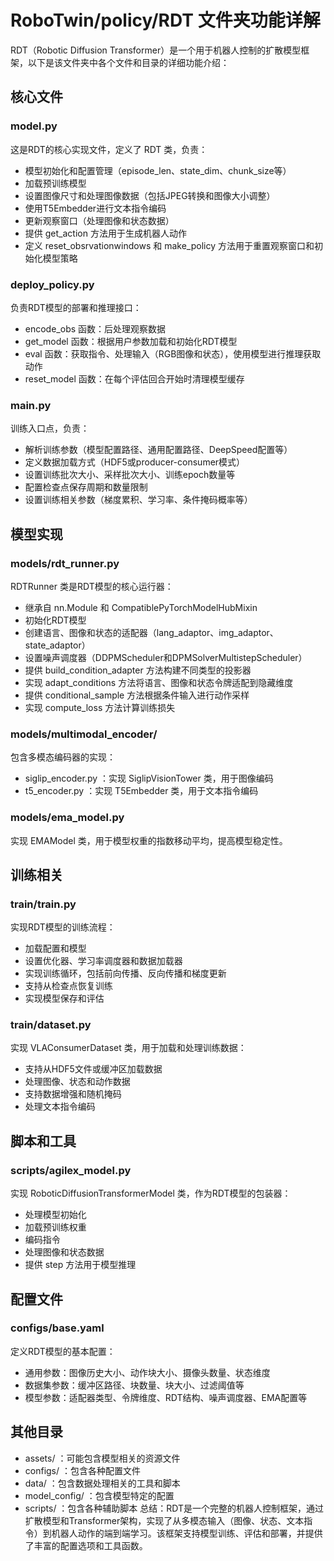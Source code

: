 # RoboTwin/policy/RDT 文件夹功能详解
RDT（Robotic Diffusion Transformer）是一个用于机器人控制的扩散模型框架，以下是该文件夹中各个文件和目录的详细功能介绍：

## 核心文件
### model.py
这是RDT的核心实现文件，定义了 RDT 类，负责：

- 模型初始化和配置管理（episode_len、state_dim、chunk_size等）
- 加载预训练模型
- 设置图像尺寸和处理图像数据（包括JPEG转换和图像大小调整）
- 使用T5Embedder进行文本指令编码
- 更新观察窗口（处理图像和状态数据）
- 提供 get_action 方法用于生成机器人动作
- 定义 reset_obsrvationwindows 和 make_policy 方法用于重置观察窗口和初始化模型策略
### deploy_policy.py
负责RDT模型的部署和推理接口：

- encode_obs 函数：后处理观察数据
- get_model 函数：根据用户参数加载和初始化RDT模型
- eval 函数：获取指令、处理输入（RGB图像和状态），使用模型进行推理获取动作
- reset_model 函数：在每个评估回合开始时清理模型缓存
### main.py
训练入口点，负责：

- 解析训练参数（模型配置路径、通用配置路径、DeepSpeed配置等）
- 定义数据加载方式（HDF5或producer-consumer模式）
- 设置训练批次大小、采样批次大小、训练epoch数量等
- 配置检查点保存周期和数量限制
- 设置训练相关参数（梯度累积、学习率、条件掩码概率等）
## 模型实现
### models/rdt_runner.py
RDTRunner 类是RDT模型的核心运行器：

- 继承自 nn.Module 和 CompatiblePyTorchModelHubMixin
- 初始化RDT模型
- 创建语言、图像和状态的适配器（lang_adaptor、img_adaptor、state_adaptor）
- 设置噪声调度器（DDPMScheduler和DPMSolverMultistepScheduler）
- 提供 build_condition_adapter 方法构建不同类型的投影器
- 实现 adapt_conditions 方法将语言、图像和状态令牌适配到隐藏维度
- 提供 conditional_sample 方法根据条件输入进行动作采样
- 实现 compute_loss 方法计算训练损失
### models/multimodal_encoder/
包含多模态编码器的实现：

- siglip_encoder.py ：实现 SiglipVisionTower 类，用于图像编码
- t5_encoder.py ：实现 T5Embedder 类，用于文本指令编码
### models/ema_model.py
实现 EMAModel 类，用于模型权重的指数移动平均，提高模型稳定性。

## 训练相关
### train/train.py
实现RDT模型的训练流程：

- 加载配置和模型
- 设置优化器、学习率调度器和数据加载器
- 实现训练循环，包括前向传播、反向传播和梯度更新
- 支持从检查点恢复训练
- 实现模型保存和评估
### train/dataset.py
实现 VLAConsumerDataset 类，用于加载和处理训练数据：

- 支持从HDF5文件或缓冲区加载数据
- 处理图像、状态和动作数据
- 支持数据增强和随机掩码
- 处理文本指令编码
## 脚本和工具
### scripts/agilex_model.py
实现 RoboticDiffusionTransformerModel 类，作为RDT模型的包装器：

- 处理模型初始化
- 加载预训练权重
- 编码指令
- 处理图像和状态数据
- 提供 step 方法用于模型推理
## 配置文件
### configs/base.yaml
定义RDT模型的基本配置：

- 通用参数：图像历史大小、动作块大小、摄像头数量、状态维度
- 数据集参数：缓冲区路径、块数量、块大小、过滤阈值等
- 模型参数：适配器类型、令牌维度、RDT结构、噪声调度器、EMA配置等
## 其他目录
- assets/ ：可能包含模型相关的资源文件
- configs/ ：包含各种配置文件
- data/ ：包含数据处理相关的工具和脚本
- model_config/ ：包含模型特定的配置
- scripts/ ：包含各种辅助脚本
总结：RDT是一个完整的机器人控制框架，通过扩散模型和Transformer架构，实现了从多模态输入（图像、状态、文本指令）到机器人动作的端到端学习。该框架支持模型训练、评估和部署，并提供了丰富的配置选项和工具函数。